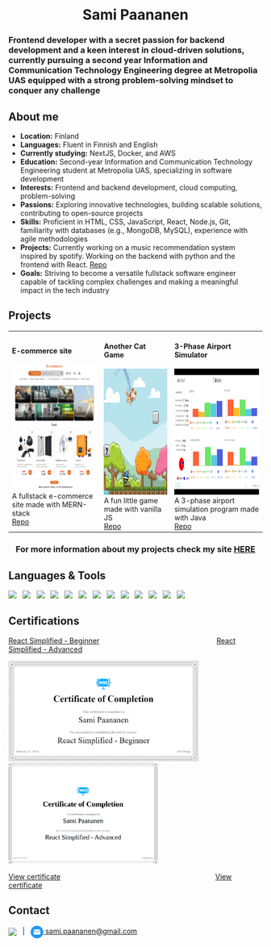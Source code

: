 <h1 align="center"> Sami Paananen </h1>
<h3>Frontend developer with a secret passion for backend development and a keen interest in cloud-driven solutions, currently pursuing a second year Information and Communication Technology Engineering degree at Metropolia UAS equipped with a strong problem-solving mindset to conquer any challenge</h3>

## About me


  - <strong>Location:</strong> Finland  
  - <strong>Languages:</strong> Fluent in Finnish and English  
  - <strong>Currently studying:</strong> NextJS, Docker, and AWS  
  - <strong>Education:</strong> Second-year Information and Communication Technology Engineering student at Metropolia UAS, specializing in software development  
  - <strong>Interests:</strong> Frontend and backend development, cloud computing, problem-solving  
  - <strong>Passions:</strong> Exploring innovative technologies, building scalable solutions, contributing to open-source projects  
  - <strong>Skills:</strong> Proficient in HTML, CSS, JavaScript, React, Node.js, Git, familiarity with databases (e.g., MongoDB, MySQL), experience with agile methodologies  
  - <strong>Projects:</strong> Currently working on a music recommendation system inspired by spotify. Working on the backend with python and the frontend with React. [Repo](https://github.com/Sami-Juhani/music-recommendation-system)
  - <strong>Goals:</strong> Striving to become a versatile fullstack software engineer capable of tackling complex challenges and making a meaningful impact in the tech industry  


## Projects

<table>
  <tr>
    <td>
      <h4>E-commerce site</h4>
      <img src="./assets/imgs/e-commerce.png" height="250px"><br>
      A fullstack e-commerce site made with MERN-stack<br>
      <a href="https://github.com/Sami-Juhani/Ecommerce-site">Repo</a>
    </td>
    <td>
      <h4>Another Cat Game</h4>
      <img src="./assets/imgs/cat-game.png" height="250px"><br>
      A fun little game made with vanilla JS<br>
      <a href="https://github.com/Sami-Juhani/Another-Cat-Game">Repo</a>
    </td>
    <td>
      <h4>3-Phase Airport Simulator</h4>
      <img src="./assets/imgs/ap-simulation.png" height="250px" width="250px"><br>
      A 3-phase airport simulation program made with Java<br>
      <a href="https://github.com/Sami-Juhani/AP-Simulation-Java">Repo</a>
    </td>
  </tr>
</table>

<h3 align="center">For more information about my projects check my site <a href="https://samipaan.com/portfolio">HERE</a></h4>

## Languages & Tools

<img src="https://cdn.jsdelivr.net/gh/devicons/devicon@latest/icons/react/react-original.svg" height="50" />&nbsp;&nbsp;&nbsp;<img src="https://cdn.jsdelivr.net/gh/devicons/devicon@latest/icons/javascript/javascript-original.svg" height="50" />&nbsp;&nbsp;&nbsp;<img src="https://cdn.jsdelivr.net/gh/devicons/devicon@latest/icons/typescript/typescript-plain.svg" height="50" />&nbsp;&nbsp;&nbsp;<img src="https://cdn.jsdelivr.net/gh/devicons/devicon@latest/icons/html5/html5-original.svg" height="50" />&nbsp;&nbsp;&nbsp;<img src="https://cdn.jsdelivr.net/gh/devicons/devicon@latest/icons/css3/css3-original.svg" height="50" />&nbsp;&nbsp;&nbsp;<img src="https://cdn.jsdelivr.net/gh/devicons/devicon@latest/icons/python/python-original.svg" height="50" />&nbsp;&nbsp;&nbsp;<img src="https://cdn.jsdelivr.net/gh/devicons/devicon@latest/icons/java/java-original.svg" height="50" />&nbsp;&nbsp;&nbsp;<img src="https://cdn.jsdelivr.net/gh/devicons/devicon@latest/icons/nodejs/nodejs-plain-wordmark.svg" height="50" />&nbsp;&nbsp;&nbsp;<img src="https://cdn.jsdelivr.net/gh/devicons/devicon@latest/icons/express/express-original.svg" height="50" />&nbsp;&nbsp;&nbsp;<img src="https://cdn.jsdelivr.net/gh/devicons/devicon@latest/icons/mysql/mysql-original-wordmark.svg" height="50" />&nbsp;&nbsp;&nbsp;<img src="https://cdn.jsdelivr.net/gh/devicons/devicon@latest/icons/mongodb/mongodb-plain-wordmark.svg" height="50" />&nbsp;&nbsp;&nbsp;<img src="https://cdn.jsdelivr.net/gh/devicons/devicon@latest/icons/amazonwebservices/amazonwebservices-plain-wordmark.svg" height="50" />&nbsp;&nbsp;&nbsp;<img src="https://cdn.jsdelivr.net/gh/devicons/devicon@latest/icons/git/git-original-wordmark.svg" height="50" />

## Certifications

[React Simplified - Beginner](https://courses.webdevsimplified.com/react-simplified-beginner) &nbsp;&nbsp;&nbsp;&nbsp;&nbsp;&nbsp;&nbsp;&nbsp;&nbsp;&nbsp;&nbsp;&nbsp;&nbsp;&nbsp;&nbsp;&nbsp;&nbsp;&nbsp;&nbsp;&nbsp;&nbsp;&nbsp;&nbsp;&nbsp;&nbsp;&nbsp;&nbsp;&nbsp;&nbsp;&nbsp;&nbsp;&nbsp;&nbsp;&nbsp;&nbsp;&nbsp;&nbsp;&nbsp;&nbsp;&nbsp;&nbsp;&nbsp;&nbsp;&nbsp;&nbsp;&nbsp;&nbsp;&nbsp;&nbsp;&nbsp;&nbsp;&nbsp;&nbsp;&nbsp;&nbsp;&nbsp;&nbsp; [React Simplified - Advanced](https://courses.webdevsimplified.com/react-simplified-advanced)

<img src="./assets/imgs/react_beginnner_cert.png" height="200" style="margin-right: 15px"/> &nbsp;&nbsp;&nbsp; <img src="./assets/imgs/react_advanced_cert.png" height="200" style="margin-right: 15px"/>

[View certificate](./assets/certs/React%20Simplified%20-%20Beginner-certificate.pdf) &nbsp;&nbsp;&nbsp;&nbsp;&nbsp;&nbsp;&nbsp;&nbsp;&nbsp;&nbsp;&nbsp;&nbsp;&nbsp;&nbsp;&nbsp;&nbsp;&nbsp;&nbsp;&nbsp;&nbsp;&nbsp;&nbsp;&nbsp;&nbsp;&nbsp;&nbsp;&nbsp;&nbsp;&nbsp;&nbsp;&nbsp;&nbsp;&nbsp;&nbsp;&nbsp;&nbsp;&nbsp;&nbsp;&nbsp;&nbsp;&nbsp;&nbsp;&nbsp;&nbsp;&nbsp;&nbsp;&nbsp;&nbsp;&nbsp;&nbsp;&nbsp;&nbsp;&nbsp;&nbsp;&nbsp;&nbsp;&nbsp;&nbsp;&nbsp;&nbsp;&nbsp;&nbsp;&nbsp;&nbsp;&nbsp;&nbsp;&nbsp;&nbsp;&nbsp;&nbsp;&nbsp;&nbsp;&nbsp;&nbsp;&nbsp;&nbsp; [View certificate](./assets/certs/React%20Simplified%20-%20Advanced-certificate.pdf)

## Contact

<a href="https://linkedin.com/in/samipaan"><img align="center" src="https://cdn.jsdelivr.net/gh/devicons/devicon@latest/icons/linkedin/linkedin-original-wordmark.svg" height="75px"/></a>
&nbsp; | &nbsp;
<a href="mailto:sami.paananen@gmail.com"><img align="center" src="./assets/imgs/mail.png" height="25px"/>&nbsp;sami.paananen@gmail.com</a>